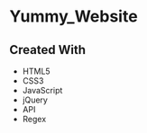 # Yummy_Website
## Created With
<ul>
  <li>HTML5</li>
  <li>CSS3</li>
  <li>JavaScript</li>
  <li>jQuery</li>
  <li>API</li>
  <li>Regex</li>
</ul>
